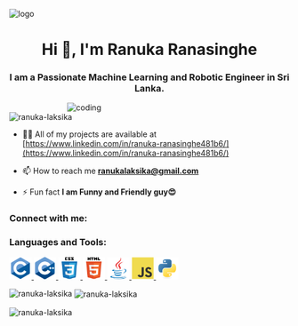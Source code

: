 ![logo]()
<h1 align="center">Hi 👋, I'm Ranuka Ranasinghe</h1>
<h3 align="center">I am a Passionate Machine Learning and Robotic Engineer in Sri Lanka.</h3>

<img align="right" alt="coding" width="400" src="https://th.bing.com/th/id/R.666f1c8cc46426f8a7f7f0cae9ca9bc4?rik=QkRuo19FjiS53g&riu=http%3a%2f%2fmedia-s3-us-east-1.ceros.com%2faspencore%2fimages%2f2019%2f01%2f04%2feba390aab3b0e636eeb47861adc1d520%2frobot-waving.gif&ehk=Qr9IkH6taeLPgRYNnmi5lsOSQxvK1eCRffKEd6v%2fRVE%3d&risl=&pid=ImgRaw&r=0">

<p align="left"> <img src="https://komarev.com/ghpvc/?username=ranuka-laksika&label=Profile%20views&color=0e75b6&style=flat" alt="ranuka-laksika" /> </p>

- 👨‍💻 All of my projects are available at [https://www.linkedin.com/in/ranuka-ranasinghe481b6/](https://www.linkedin.com/in/ranuka-ranasinghe481b6/)

- 📫 How to reach me **ranukalaksika@gmail.com**

- ⚡ Fun fact **I am Funny and Friendly guy😍**

<h3 align="left">Connect with me:</h3>
<p align="left">
</p>

<h3 align="left">Languages and Tools:</h3>
<p align="left"> <a href="https://www.cprogramming.com/" target="_blank" rel="noreferrer"> <img src="https://raw.githubusercontent.com/devicons/devicon/master/icons/c/c-original.svg" alt="c" width="40" height="40"/> </a> <a href="https://www.w3schools.com/cpp/" target="_blank" rel="noreferrer"> <img src="https://raw.githubusercontent.com/devicons/devicon/master/icons/cplusplus/cplusplus-original.svg" alt="cplusplus" width="40" height="40"/> </a> <a href="https://www.w3schools.com/css/" target="_blank" rel="noreferrer"> <img src="https://raw.githubusercontent.com/devicons/devicon/master/icons/css3/css3-original-wordmark.svg" alt="css3" width="40" height="40"/> </a> <a href="https://www.w3.org/html/" target="_blank" rel="noreferrer"> <img src="https://raw.githubusercontent.com/devicons/devicon/master/icons/html5/html5-original-wordmark.svg" alt="html5" width="40" height="40"/> </a> <a href="https://www.java.com" target="_blank" rel="noreferrer"> <img src="https://raw.githubusercontent.com/devicons/devicon/master/icons/java/java-original.svg" alt="java" width="40" height="40"/> </a> <a href="https://developer.mozilla.org/en-US/docs/Web/JavaScript" target="_blank" rel="noreferrer"> <img src="https://raw.githubusercontent.com/devicons/devicon/master/icons/javascript/javascript-original.svg" alt="javascript" width="40" height="40"/> </a> <a href="https://www.python.org" target="_blank" rel="noreferrer"> <img src="https://raw.githubusercontent.com/devicons/devicon/master/icons/python/python-original.svg" alt="python" width="40" height="40"/> </a> </p>

<p><img align="left" src="https://github-readme-stats.vercel.app/api/top-langs?username=ranuka-laksika&show_icons=true&locale=en&layout=compact" alt="ranuka-laksika" /></p>

<p>&nbsp;<img align="center" src="https://github-readme-stats.vercel.app/api?username=ranuka-laksika&show_icons=true&locale=en" alt="ranuka-laksika" /></p>

<p><img align="center" src="https://github-readme-streak-stats.herokuapp.com/?user=ranuka-laksika&" alt="ranuka-laksika" /></p>
